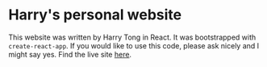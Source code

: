 # Harry's personal website

This website was written by Harry Tong in React. It was bootstrapped with `create-react-app`. If you would like to use this code, please ask nicely and I might say yes. Find the live site [here](https://harrytong.com).
